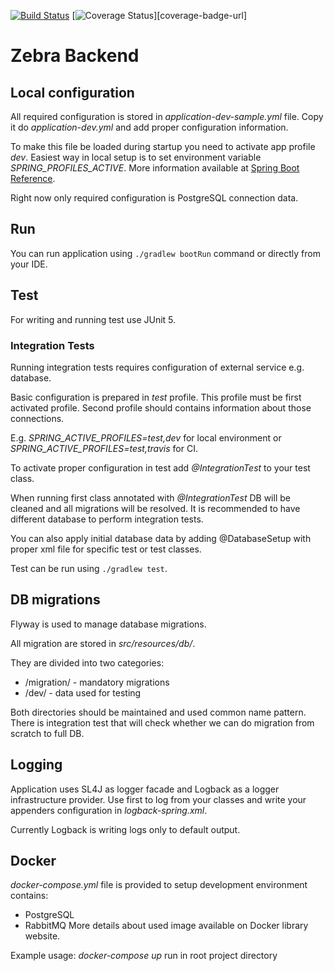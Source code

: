 [![Build Status][travis-badge]][travis-badge-url]
[![Coverage Status][coveralls-badge]][coverage-badge-url]

# Zebra Backend

## Local configuration
All required configuration is stored in *application-dev-sample.yml* file. Copy it do *application-dev.yml* and add proper configuration information.

To make this file be loaded during startup you need to activate app profile *dev*. Easiest way in local setup is to set environment variable *SPRING_PROFILES_ACTIVE*. More information available at [Spring Boot Reference](https://docs.spring.io/spring-boot/docs/current/reference/html/boot-features-profiles.html).
 
Right now only required configuration is PostgreSQL connection data.

## Run
You can run application using `./gradlew bootRun` command or directly from your IDE.

## Test

For writing and running test use JUnit 5.   

### Integration Tests
Running integration tests requires configuration of external service e.g. database.


Basic configuration is prepared in *test* profile. This profile must be first activated profile. Second profile should contains information about those connections.
  
E.g. *SPRING_ACTIVE_PROFILES=test,dev* for local environment or *SPRING_ACTIVE_PROFILES=test,travis* for CI.
 
To activate proper configuration in test add *@IntegrationTest* to your test class.

When running first class annotated with *@IntegrationTest* DB will be cleaned and all migrations will be resolved. It is recommended to have different database to perform integration tests.

You can also apply initial database data by adding @DatabaseSetup with proper xml file for specific test or test classes.

Test can be run using `./gradlew test`.

## DB migrations
Flyway is used to manage database migrations.

All migration are stored in *src/resources/db/*.

They are divided into two categories:
* /migration/ - mandatory migrations
* /dev/ - data used for testing

Both directories should be maintained and used common name pattern.
There is integration test that will check whether we can do migration from scratch to full DB. 

## Logging
Application uses SL4J as logger facade and Logback as a logger infrastructure provider. Use first to log from your classes and write your appenders configuration in *logback-spring.xml*.
 
Currently Logback is writing logs only to default output. 

## Docker
*docker-compose.yml* file is provided to setup development environment contains:
- PostgreSQL
- RabbitMQ
More details about used image available on Docker library website.

Example usage: *docker-compose up* run in root project directory


[travis-badge]: https://travis-ci.org/ZebraTeam/zebra-backend.svg?branch=master
[travis-badge-url]: https://travis-ci.org/ZebraTeam/zebra-backend
[coveralls-badge]: https://coveralls.io/repos/github/ZebraTeam/zebra-backend/badge.svg?branch=master
[coveralls-badge-url]: https://coveralls.io/github/ZebraTeam/zebra-backend?branch=master
